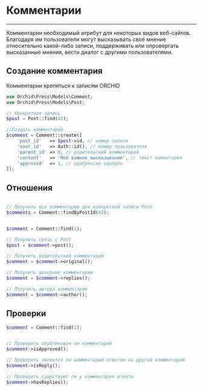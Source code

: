 # Комментарии
----------


Комментарии необходимый атрибут для некоторых видов веб-сайтов.
Благодаря им пользователи могут высказывать своё мнение относительно какой-либо записи, 
поддерживать или опровергать высказанные мнения, вести диалог с другими пользователями.


## Создание комментария

Комментарии крепяться к записям ORCHID

```php
use Orchid\Press\Models\Comment;
use Orchid\Press\Models\Post;

// Конкретная запись
$post = Post::find(42);

//Создать комментарий
$comment = Comment::create([
    'post_id'   => $post->id, // номер записи
    'user_id'   => Auth::id(), // номер пользователя
    'parent_id' => 0, // родительский комментарий
    'content'   => 'Моё важное высказывание', // текст коментария
    'approved'  => 1, // одобрен/не одобрен
]);

```


## Отношения


```php

// Получить все комментарии для конкретной записи Post
$comments = Comment::findByPostId(42);


$comment = Comment::find(1);

// Получить связь с Post
$post = $comment->post();

// Получить родительский комментарий
$comment = $comment->original();

// Получить дочерние комментарии
$comment = $comment->replies();

// Получить автора комментария
$comment = $comment->author();

```


## Проверки

```php
$comment = Comment::find(1);


// Проверить опубликован ли комментарий
$comment->isApproved();

// Проверить является ли комментарий ответом на другой комментарий
$comment->isReply();

// Проверить существуют ли у комментария ответы
$comment->hasReplies();
```
